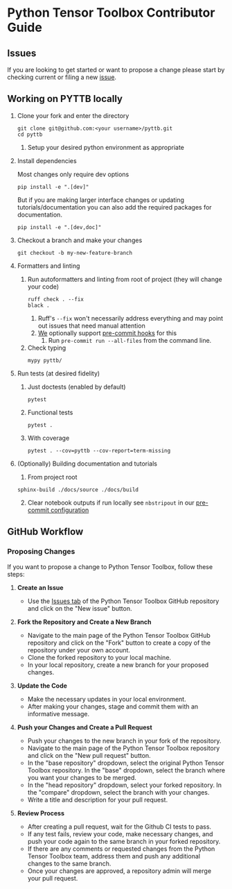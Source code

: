# Python Tensor Toolbox Contributor Guide

## Issues
If you are looking to get started or want to propose a change please start by checking
current or filing a new [issue](https://github.com/sandialabs/pyttb/issues).

## Working on PYTTB locally
1. Clone your fork and enter the directory
    ```
    git clone git@github.com:<your username>/pyttb.git
    cd pyttb
    ```
    1. Setup your desired python environment as appropriate

1. Install dependencies
   
   Most changes only require dev options
    ```commandline
    pip install -e ".[dev]"
    ```

   But if you are making larger interface changes or updating tutorials/documentation
   you can also add the required packages for documentation.
   ```commandline
   pip install -e ".[dev,doc]"
   ```

1. Checkout a branch and make your changes
    ```
    git checkout -b my-new-feature-branch
    ```
1. Formatters and linting
   1. Run autoformatters and linting from root of project (they will change your code)
       ```commandline
       ruff check . --fix
       black .
       ```
      1. Ruff's `--fix` won't necessarily address everything and may point out issues that need manual attention
      1. [We](./.pre-commit-config.yaml) optionally support [pre-commit hooks](https://pre-commit.com/) for this
         1. Run `pre-commit run --all-files` from the command line.
   1. Check typing
      ```commandline
      mypy pyttb/
      ```

1. Run tests (at desired fidelity)
   1. Just doctests (enabled by default)
        ```commandline
        pytest
        ```
   1. Functional tests
        ```commandline
        pytest .
        ```
   1. With coverage
        ```commandline
        pytest . --cov=pyttb --cov-report=term-missing
        ```

1. (Optionally) Building documentation and tutorials
   1. From project root
   ```commandline
   sphinx-build ./docs/source ./docs/build
   ```
   2. Clear notebook outputs if run locally see `nbstripout` in our [pre-commit configuration](.pre-commit-config.yaml)

## GitHub Workflow

### Proposing Changes

If you want to propose a change to Python Tensor Toolbox, follow these steps:

1. **Create an Issue**
    - Use the [Issues tab](https://github.com/sandialabs/pyttb/issues) of the Python Tensor Toolbox GitHub repository and click on the "New issue" button.

1. **Fork the Repository and Create a New Branch**
    - Navigate to the main page of the Python Tensor Toolbox GitHub repository and click on the "Fork" button to create a copy of the repository under your own account.
    - Clone the forked repository to your local machine.
    - In your local repository, create a new branch for your proposed changes.

1. **Update the Code**
    - Make the necessary updates in your local environment.
    - After making your changes, stage and commit them with an informative message.

1. **Push your Changes and Create a Pull Request**
    - Push your changes to the new branch in your fork of the repository.
    - Navigate to the main page of the Python Tensor Toolbox repository and click on the "New pull request" button.
    - In the "base repository" dropdown, select the original Python Tensor Toolbox repository. In the "base" dropdown, select the branch where you want your changes to be merged.
    - In the "head repository" dropdown, select your forked repository. In the "compare" dropdown, select the branch with your changes.
    - Write a title and description for your pull request.

1. **Review Process**
    - After creating a pull request, wait for the Github CI tests to pass.
    - If any test fails, review your code, make necessary changes, and push your code again to the same branch in your forked repository.
    - If there are any comments or requested changes from the Python Tensor Toolbox team, address them and push any additional changes to the same branch.
    - Once your changes are approved, a repository admin will merge your pull request.

